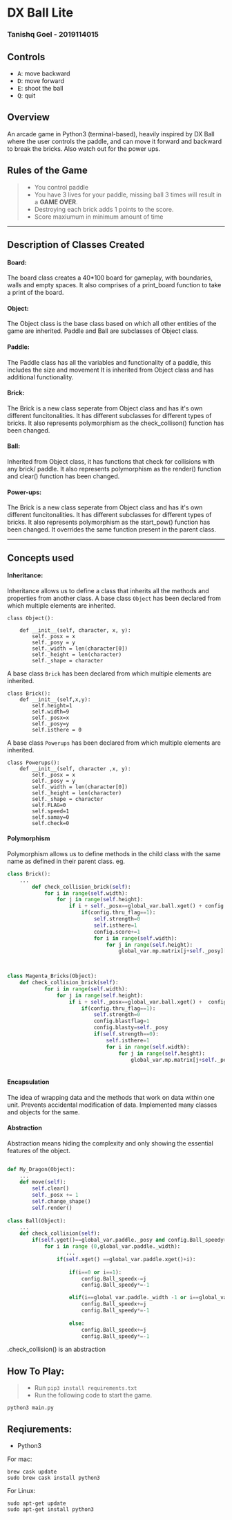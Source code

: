 # DX Ball Lite
### Tanishq Goel - 2019114015

## Controls
- <kbd>A</kbd>: move backward
- <kbd>D</kbd>: move forward
- <kbd>E</kbd>: shoot the ball 
- <kbd>Q</kbd>: quit

## Overview

An arcade game in Python3 (terminal-based), heavily inspired by DX Ball where the user controls the paddle, and can move it forward and backward to break the bricks. Also watch out for the power ups.

Rules of the Game
-------------------

> - You control paddle
> - You have 3 lives for your paddle, missing ball 3 times will result in a **GAME OVER**.
> - Destroying each brick adds 1 points to the score.
> - Score maxiumum in minimum amount of time

-----------------------


Description of Classes Created
--------------------------------------------
#### Board:
The board class creates a 40*100 board for gameplay, with boundaries, walls and empty spaces. It also comprises of a print_board function to take a print of the board.

#### Object:
The Object class is the base class based on which all other entities of the game are inherited. Paddle and Ball are subclasses of Object class.

#### Paddle:
The Paddle class has all the variables and functionality of a paddle, this includes the size and  movement It is inherited from Object class and has additional functionality. 

#### Brick:
The Brick is a new class seperate from Object class and has it's own different funcitonalities. It has different subclasses for different types of bricks. It also represents polymorphism as the check_collison() function has been changed.

#### Ball:
Inherited from Object class, it has functions that check for collisions with any brick/ paddle. It also represents polymorphism as the render() function and clear() function has been changed.

#### Power-ups:
The Brick is a new class seperate from Object class and has it's own different funcitonalities. It has different subclasses for different types of bricks. It also represents polymorphism as the start_pow() function has been changed. It overrides the same function present in the parent class.
__________________

Concepts used
--------------------------------------------

#### Inheritance:

Inheritance allows us to define a class that inherits all the methods and properties from another class. 
A base class `Object` has been declared from which multiple elements are inherited.

```
class Object():
    
    def __init__(self, character, x, y):
        self._posx = x
        self._posy = y
        self._width = len(character[0])
        self._height = len(character)
        self._shape = character
```


A base class `Brick` has been declared from which multiple elements are inherited.

```
class Brick():
    def __init__(self,x,y):   
        self.height=1
        self.width=9
        self._posx=x
        self._posy=y
        self.isthere = 0
```


A base class `Powerups` has been declared from which multiple elements are inherited.

```
class Powerups():
    def __init__(self, character ,x, y):
        self._posx = x
        self._posy = y
        self._width = len(character[0])
        self._height = len(character)
        self._shape = character
        self.FLAG=0
        self.speed=1
        self.samay=0
        self.check=0
```


#### Polymorphism

Polymorphism allows us to define methods in the child class with the same name as defined in their parent class. 
eg. 

```python
class Brick():
    ...
        def check_collision_brick(self):
            for i in range(self.width):
                for j in range(self.height):       
                    if i + self._posx==global_var.ball.xget() + config.Ball_speedx and self._posy==global_var.ball.yget()+ config.Ball_speedy and self.isthere==0:
                        if(config.thru_flag==1):
                            self.strength=0
                            self.isthere=1       
                            config.score+=1
                            for i in range(self.width):
                                for j in range(self.height):
                                    global_var.mp.matrix[j+self._posy][i+self._posx ] = " "
                    
```
```python

class Magenta_Bricks(Object):
    def check_collision_brick(self):
            for i in range(self.width):
                for j in range(self.height):    
                    if i + self._posx==global_var.ball.xget() +  config.Ball_speedx and self._posy==global_var.ball.yget()+config.Ball_speedy and self.isthere==0:
                        if(config.thru_flag==1):
                            self.strength=0
                            config.blastflag=1
                            config.blasty=self._posy
                            if(self.strength==0):
                                self.isthere=1                
                                for i in range(self.width):
                                    for j in range(self.height):
                                        global_var.mp.matrix[j+self._posy][i+self._posx ] = " "
     
```

#### Encapsulation

The idea of wrapping data and the methods that work on data within one unit. Prevents accidental modification of data.
Implemented many classes and objects for the same.

#### Abstraction

Abstraction means hiding the complexity and only showing the essential features of the object.

```python

def My_Dragon(Object):
    ...
    def move(self):
        self.clear()
        self._posx += 1
        self.change_shape()
        self.render()
        
class Ball(Object): 
    ...
    def check_collision(self):
        if(self.yget()==global_var.paddle._posy and config.Ball_speedy>0):
            for i in range (0,global_var.paddle._width):
                   ...
                if(self.xget() ==global_var.paddle.xget()+i):
                    
                    if(i==0 or i==1):
                        config.Ball_speedx-=j
                        config.Ball_speedy*=-1

                    elif(i==global_var.paddle._width -1 or i==global_var.paddle._width -2):
                        config.Ball_speedx+=j
                        config.Ball_speedy*=-1
                    
                    else:
                        config.Ball_speedx+=j
                        config.Ball_speedy*=-1
```
.check_collision() is an abstraction

How To Play:
------------------
>- Run `pip3 install requirements.txt`
>- Run the following code to start the game.
```
python3 main.py
```


Reqiurements:
--------------------
- Python3

For mac:
```
brew cask update
sudo brew cask install python3
```
For Linux:
```
sudo apt-get update
sudo apt-get install python3